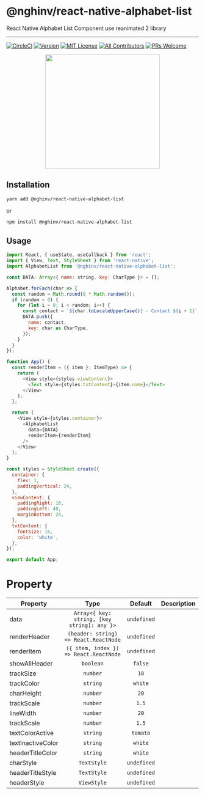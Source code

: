# @nghinv/react-native-alphabet-list

React Native Alphabet List Component use reanimated 2 library

---

[![CircleCI](https://circleci.com/gh/nghinv-software/react-native-alphabet-list.svg?style=svg)](https://circleci.com/gh/nghinv-software/react-native-alphabet-list)
[![Version][version-badge]][package]
[![MIT License][license-badge]][license]
[![All Contributors][all-contributors-badge]][all-contributors]
[![PRs Welcome][prs-welcome-badge]][prs-welcome]

<p align="center">
<img src="./assets/demo.gif" width="300"/>
</p>

## Installation

```sh
yarn add @nghinv/react-native-alphabet-list
```

or 

```sh
npm install @nghinv/react-native-alphabet-list
```

## Usage

```js
import React, { useState, useCallback } from 'react';
import { View, Text, StyleSheet } from 'react-native';
import AlphabetList from '@nghinv/react-native-alphabet-list';

const DATA: Array<{ name: string, key: CharType }> = [];

Alphabet.forEach(char => {
  const random = Math.round(8 * Math.random());
  if (random > 0) {
    for (let i = 0; i < random; i++) {
      const contact = `${char.toLocaleUpperCase()} - Contact ${i + 1}`;
      DATA.push({
        name: contact,
        key: char as CharType,
      });
    }
  }
});

function App() {
  const renderItem = ({ item }: ItemType) => {
    return (
      <View style={styles.viewContent}>
        <Text style={styles.txtContent}>{item.name}</Text>
      </View>
    );
  };

  return (
    <View style={styles.container}>
      <AlphabetList
        data={DATA}
        renderItem={renderItem}
      />
    </View>
  );
}

const styles = StyleSheet.create({
  container: {
    flex: 1,
    paddingVertical: 24,
  },
  viewContent: {
    paddingRight: 16,
    paddingLeft: 40,
    marginBottom: 24,
  },
  txtContent: {
    fontSize: 16,
    color: 'white',
  },
});

export default App;
```

# Property

| Property | Type | Default | Description |
|----------|:----:|:-------:|-------------|
| data | `Array<{ key: string, [key string]: any }>` | `undefined` |  |
| renderHeader | `(header: string) => React.ReactNode` | `undefined` |  |
| renderItem | `({ item, index }) => React.ReactNode` | `undefined` |
| showAllHeader | `boolean` | `false` |  |
| trackSize | `number` | `18` |  |
| trackColor | `string` | `white` |  |
| charHeight | `number` | `20` |  |
| trackScale | `number` | `1.5` |  |
| lineWidth | `number` | `20` |  |
| trackScale | `number` | `1.5` |  |
| textColorActive | `string` | `tomato` |  |
| textInactiveColor | `string` | `white` |  |
| headerTitleColor | `string` | `white` |  |
| charStyle | `TextStyle` | `undefined` |  |
| headerTitleStyle | `TextStyle` | `undefined` |  |
| headerStyle | `ViewStyle` | `undefined` |  |

[version-badge]: https://img.shields.io/npm/v/@nghinv/react-native-alphabet-list.svg?style=flat-square
[package]: https://www.npmjs.com/package/@nghinv/react-native-alphabet-list
[license-badge]: https://img.shields.io/npm/l/@nghinv/react-native-alphabet-list.svg?style=flat-square
[license]: https://opensource.org/licenses/MIT
[all-contributors-badge]: https://img.shields.io/badge/all_contributors-1-orange.svg?style=flat-square
[all-contributors]: #contributors
[prs-welcome-badge]: https://img.shields.io/badge/PRs-welcome-brightgreen.svg?style=flat-square
[prs-welcome]: http://makeapullrequest.com
